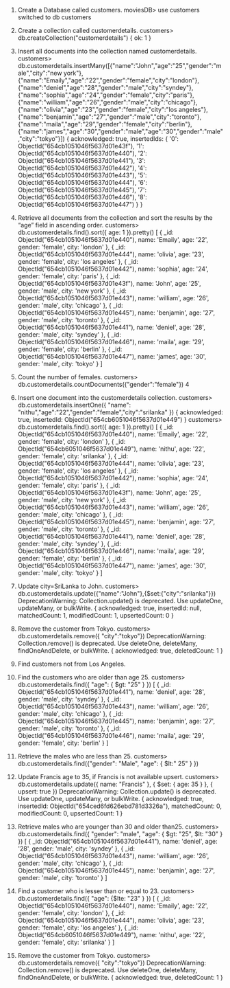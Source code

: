 
1. Create a Database called customers.
moviesDB> use customers
switched to db customers

2. Create a collection called customerdetails.
  customers> db.createCollection("customerdetails")
{ ok: 1 }

3. Insert all documents into the collection named  customerdetails.
customers> db.customerdetails.insertMany([{"name":"John","age":"25","gender":"male","city":"new york"},{"name":"Emaily","age":"22","gender":"female","city":"london"},{"name":"deniel","age":"28","gender":"male","city":"syndey"},{"name":"sophia","age":"24","gender":"female","city":"paris"},{"name":"william","age":"26","gender":"male","city":"chicago"},{"name":"olivia","age":"23","gender":"female","city":"los angeles"},{"name":"benjamin","age":"27","gender":"male","city":"toronto"},{"name":"maila","age":"29","gender":"female","city":"berlin"},{"name":"james","age":"30","gender":"male","age":"30","gender":"male","city":"tokyo"}])
{
  acknowledged: true,
  insertedIds: {
    '0': ObjectId("654cb1051046f5637d01e43f"),
    '1': ObjectId("654cb1051046f5637d01e440"),
    '2': ObjectId("654cb1051046f5637d01e441"),
    '3': ObjectId("654cb1051046f5637d01e442"),
    '4': ObjectId("654cb1051046f5637d01e443"),
    '5': ObjectId("654cb1051046f5637d01e444"),
    '6': ObjectId("654cb1051046f5637d01e445"),
    '7': ObjectId("654cb1051046f5637d01e446"),
    '8': ObjectId("654cb1051046f5637d01e447")
  }
}


4. Retrieve all documents from the collection and sort the results by the “age” field    in ascending order.
customers> db.customerdetails.find().sort({ age: 1 }).pretty()
[
  {
    _id: ObjectId("654cb1051046f5637d01e440"),
    name: 'Emaily',
    age: '22',
    gender: 'female',
    city: 'london'
  },
  {
    _id: ObjectId("654cb1051046f5637d01e444"),
    name: 'olivia',
    age: '23',
    gender: 'female',
    city: 'los angeles'
  },
  {
    _id: ObjectId("654cb1051046f5637d01e442"),
    name: 'sophia',
    age: '24',
    gender: 'female',
    city: 'paris'
  },
  {
    _id: ObjectId("654cb1051046f5637d01e43f"),
    name: 'John',
    age: '25',
    gender: 'male',
    city: 'new york'
  },
  {
    _id: ObjectId("654cb1051046f5637d01e443"),
    name: 'william',
    age: '26',
    gender: 'male',
    city: 'chicago'
  },
  {
    _id: ObjectId("654cb1051046f5637d01e445"),
    name: 'benjamin',
    age: '27',
    gender: 'male',
    city: 'toronto'
  },
  {
    _id: ObjectId("654cb1051046f5637d01e441"),
    name: 'deniel',
    age: '28',
    gender: 'male',
    city: 'syndey'
  },
  {
    _id: ObjectId("654cb1051046f5637d01e446"),
    name: 'maila',
    age: '29',
    gender: 'female',
    city: 'berlin'
  },
  {
    _id: ObjectId("654cb1051046f5637d01e447"),
    name: 'james',
    age: '30',
    gender: 'male',
    city: 'tokyo'
  }
]

  
5. Count the number of females.
 customers> db.customerdetails.countDocuments({"gender":"female"})
4

6. Insert one document into the customerdetails collection.
customers> db.customerdetails.insertOne({ "name": "nithu","age":"22","gender":"female","city":"srilanka" }) 
{
  acknowledged: true,
  insertedId: ObjectId("654cb6051046f5637d01e449")
}
customers> db.customerdetails.find().sort({ age: 1 }).pretty()
[
  {
    _id: ObjectId("654cb1051046f5637d01e440"),
    name: 'Emaily',
    age: '22',
    gender: 'female',
    city: 'london'
  },
  {
    _id: ObjectId("654cb6051046f5637d01e449"),
    name: 'nithu',
    age: '22',
    gender: 'female',
    city: 'srilanka'
  },
  {
    _id: ObjectId("654cb1051046f5637d01e444"),
    name: 'olivia',
    age: '23',
    gender: 'female',
    city: 'los angeles'
  },
  {
    _id: ObjectId("654cb1051046f5637d01e442"),
    name: 'sophia',
    age: '24',
    gender: 'female',
    city: 'paris'
  },
  {
    _id: ObjectId("654cb1051046f5637d01e43f"),
    name: 'John',
    age: '25',
    gender: 'male',
    city: 'new york'
  },
  {
    _id: ObjectId("654cb1051046f5637d01e443"),
    name: 'william',
    age: '26',
    gender: 'male',
    city: 'chicago'
  },
  {
    _id: ObjectId("654cb1051046f5637d01e445"),
    name: 'benjamin',
    age: '27',
    gender: 'male',
    city: 'toronto'
  },
  {
    _id: ObjectId("654cb1051046f5637d01e441"),
    name: 'deniel',
    age: '28',
    gender: 'male',
    city: 'syndey'
  },
  {
    _id: ObjectId("654cb1051046f5637d01e446"),
    name: 'maila',
    age: '29',
    gender: 'female',
    city: 'berlin'
  },
  {
    _id: ObjectId("654cb1051046f5637d01e447"),
    name: 'james',
    age: '30',
    gender: 'male',
    city: 'tokyo'
  }
]


7. Update city=SriLanka to John.
customers> db.customerdetails.update({"name":"John"},{$set:{"city":"srilanka"}})
DeprecationWarning: Collection.update() is deprecated. Use updateOne, updateMany, or bulkWrite.
{
  acknowledged: true,
  insertedId: null,
  matchedCount: 1,
  modifiedCount: 1,
  upsertedCount: 0
}

   
8. Remove the customer from Tokyo.
customers> db.customerdetails.remove({ "city":"tokyo"})
DeprecationWarning: Collection.remove() is deprecated. Use deleteOne, deleteMany, findOneAndDelete, or bulkWrite.
{ acknowledged: true, deletedCount: 1 }


9.  Find customers not from Los Angeles.


10. Find the customers who are older than age 25.
customers> db.customerdetails.find({ "age": { $gt: "25" } })
[
  {
    _id: ObjectId("654cb1051046f5637d01e441"),
    name: 'deniel',
    age: '28',
    gender: 'male',
    city: 'syndey'
  },
  {
    _id: ObjectId("654cb1051046f5637d01e443"),
    name: 'william',
    age: '26',
    gender: 'male',
    city: 'chicago'
  },
  {
    _id: ObjectId("654cb1051046f5637d01e445"),
    name: 'benjamin',
    age: '27',
    gender: 'male',
    city: 'toronto'
  },
  {
    _id: ObjectId("654cb1051046f5637d01e446"),
    name: 'maila',
    age: '29',
    gender: 'female',
    city: 'berlin'
  }
]


11. Retrieve the males who are less than 25.
customers> db.customerdetails.find({"gender": "Male", "age": { $lt:" 25" } })



12. Update Francis age to 35, if Francis is not available upsert.
customers> db.customerdetails.update({ name: "Francis" }, { $set: { age: 35 } }, { upsert: true })
DeprecationWarning: Collection.update() is deprecated. Use updateOne, updateMany, or bulkWrite.
{
  acknowledged: true,
  insertedId: ObjectId("654ced6fd626ebd781d3326a"),
  matchedCount: 0,
  modifiedCount: 0,
  upsertedCount: 1
}


13. Retrieve males who are younger than 30 and older than25.
customers> db.customerdetails.find({ "gender": "male", "age": { $gt: "25", $lt: "30" } })
[
  {
    _id: ObjectId("654cb1051046f5637d01e441"),
    name: 'deniel',
    age: '28',
    gender: 'male',
    city: 'syndey'
  },
  {
    _id: ObjectId("654cb1051046f5637d01e443"),
    name: 'william',
    age: '26',
    gender: 'male',
    city: 'chicago'
  },
  {
    _id: ObjectId("654cb1051046f5637d01e445"),
    name: 'benjamin',
    age: '27',
    gender: 'male',
    city: 'toronto'
  }
]


14. Find a customer who is lesser than or equal to 23.
customers> db.customerdetails.find({ "age": {$lte: "23" } })
[
  {
    _id: ObjectId("654cb1051046f5637d01e440"),
    name: 'Emaily',
    age: '22',
    gender: 'female',
    city: 'london'
  },
  {
    _id: ObjectId("654cb1051046f5637d01e444"),
    name: 'olivia',
    age: '23',
    gender: 'female',
    city: 'los angeles'
  },
  {
    _id: ObjectId("654cb6051046f5637d01e449"),
    name: 'nithu',
    age: '22',
    gender: 'female',
    city: 'srilanka'
  }
]


15. Remove the customer from Tokyo.
customers> db.customerdetails.remove({ "city":"tokyo"})
DeprecationWarning: Collection.remove() is deprecated. Use deleteOne, deleteMany, findOneAndDelete, or bulkWrite.
{ acknowledged: true, deletedCount: 1 }
    
